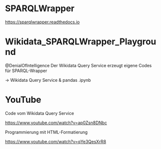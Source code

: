 # SPARQLWrapper

https://sparqlwrapper.readthedocs.io

# Wikidata_SPARQLWrapper_Playground

@DenialOfIntelligence Der Wikidata Query Service erzeugt eigene Codes für SPARQL-Wrapper 

-> Wikidata Query Service & pandas .ipynb

# YouTube

Code vom Wikidata Query Service

https://www.youtube.com/watch?v=ap0Zsn8DNbc

Programmierung mit HTML-Formatierung

https://www.youtube.com/watch?v=qYe3QesXrR8
